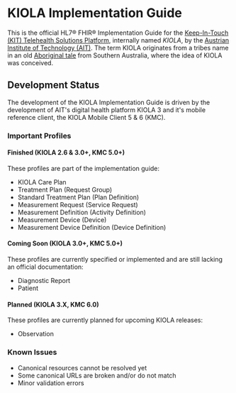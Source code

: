 # KIOLA Implementation Guide

This is the official HL7® FHIR® Implementation Guide for the [Keep-In-Touch (KIT) Telehealth Solutions Platform](https://kit.ait.ac.at/technologie/plattform/), internally named *KIOLA*, by the [Austrian Institute of Technology (AIT)](https://www.ait.ac.at/). The term KIOLA originates from a tribes name in an old [Aboriginal tale](https://ro.uow.edu.au/cgi/viewcontent.cgi?article=1117&context=asdpapers) from Southern Australia, where the idea of KIOLA was conceived.

## Development Status

The development of the KIOLA Implementation Guide is driven by the development of AIT's digital health platform KIOLA 3 and it's mobile reference client, the KIOLA Mobile Client 5 & 6 (KMC).

### Important Profiles

#### Finished (KIOLA 2.6 & 3.0+, KMC 5.0+)

These profiles are part of the implementation guide:

* KIOLA Care Plan
* Treatment Plan (Request Group)
* Standard Treatment Plan (Plan Definition)
* Measurement Request (Service Request)
* Measurement Definition (Activity Definition)
* Measurement Device (Device)
* Measurement Device Definition (Device Definition)

#### Coming Soon (KIOLA 3.0+, KMC 5.0+)

These profiles are currently specified or implemented and are still lacking an official documentation:

 * Diagnostic Report
 * Patient

#### Planned (KIOLA 3.X, KMC 6.0)

These profiles are currently planned for upcoming KIOLA releases:

 * Observation

### Known Issues

* Canonical resources cannot be resolved yet
* Some canonical URLs are broken and/or do not match
* Minor validation errors
